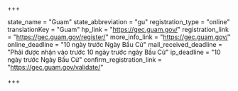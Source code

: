 +++

state_name = "Guam"
state_abbreviation = "gu"
registration_type = "online"
translationKey = "Guam"
hp_link = "https://gec.guam.gov/"
registration_link = "https://gec.guam.gov/register/"
more_info_link = "https://gec.guam.gov/"
online_deadline = "10 ngày trước Ngày Bầu Cử"
mail_received_deadline = "Phải được nhận vào trước 10 ngày trước ngày Bầu Cử"
ip_deadline = "10 ngày trước Ngày Bầu Cử"
confirm_registration_link = "https://gec.guam.gov/validate/"

+++